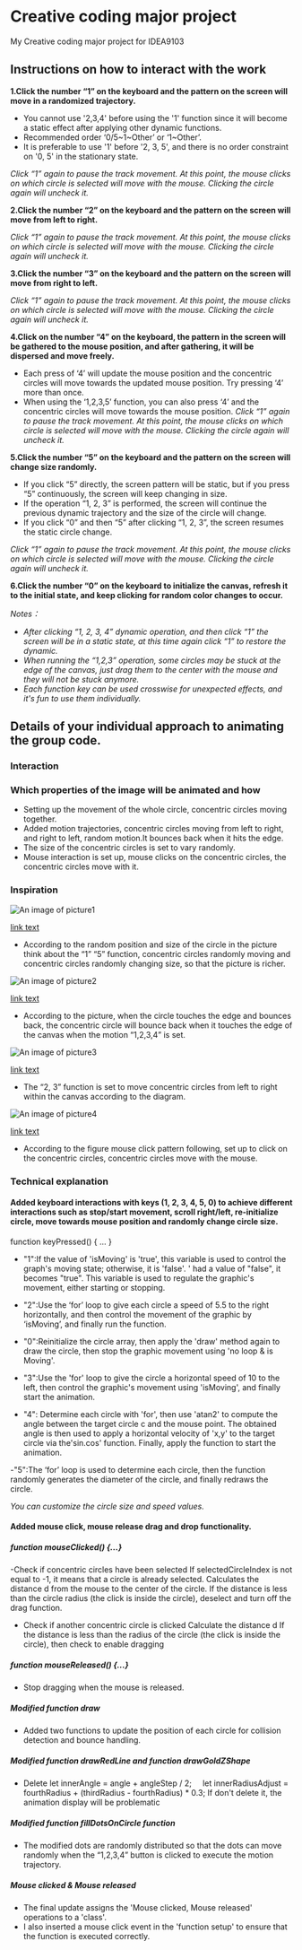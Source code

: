 # Creative coding major project
My Creative coding major project for IDEA9103
## Instructions on how to interact with the work

**1.Click the number “1” on the keyboard and the pattern on the screen will move in a randomized trajectory.**
- You cannot use '2,3,4' before using the '1' function since it will become a static effect after applying other dynamic functions.
- Recommended order ‘0/5~1~Other’ or ‘1~Other’.
- It is preferable to use '1' before '2, 3, 5', and there is no order constraint on '0, 5' in the stationary state.

*Click “1” again to pause the track movement.*
*At this point, the mouse clicks on which circle is selected will move with the mouse. Clicking the circle again will uncheck it.*


**2.Click the number “2” on the keyboard and the pattern on the screen will move from left to right.**

*Click “1” again to pause the track movement.*
*At this point, the mouse clicks on which circle is selected will move with the mouse. Clicking the circle again will uncheck it.*


**3.Click the number “3” on the keyboard and the pattern on the screen will move from right to left.**

*Click “1” again to pause the track movement.*
*At this point, the mouse clicks on which circle is selected will move with the mouse. Clicking the circle again will uncheck it.*


**4.Click on the number “4” on the keyboard, the pattern in the screen will be gathered to the mouse position, and after gathering, it will be dispersed and move freely.**
- Each press of ‘4’ will update the mouse position and the concentric circles will move towards the updated mouse position. Try pressing ‘4’ more than once.
- When using the ‘1,2,3,5’ function, you can also press ‘4’ and the concentric circles will move towards the mouse position.
*Click “1” again to pause the track movement.*
*At this point, the mouse clicks on which circle is selected will move with the mouse. Clicking the circle again will uncheck it.*


**5.Click the number “5” on the keyboard and the pattern on the screen will change size randomly.**

 - If you click “5” directly, the screen pattern will be static, but if you press “5” continuously, the screen will keep changing in size.
 - If the operation “1, 2, 3” is performed, the screen will continue the previous dynamic trajectory and the size of the circle will change.
 - If you click “0” and then “5” after clicking “1, 2, 3”, the screen resumes the static circle change.

*Click “1” again to pause the track movement.*
*At this point, the mouse clicks on which circle is selected will move with the mouse. Clicking the circle again will uncheck it.*


**6.Click the number “0” on the keyboard to initialize the canvas, refresh it to the initial state, and keep clicking for random color changes to occur.**

*Notes：*
- *After clicking “1, 2, 3, 4” dynamic operation, and then click “1” the screen will be in a static state, at this time again click “1” to restore the dynamic.*
- *When running the “1,2,3” operation, some circles may be stuck at the edge of the canvas, just drag them to the center with the mouse and they will not be stuck anymore.*
- *Each function key can be used crosswise for unexpected effects, and it's fun to use them individually.*

## Details of your individual approach to animating the group code.
###  Interaction
### Which properties of the image will be animated and how
- Setting up the movement of the whole circle, concentric circles moving together.
- Added motion trajectories, concentric circles moving from left to right, and right to left, random motion.It bounces back when it hits the edge.
- The size of the concentric circles is set to vary randomly.
- Mouse interaction is set up, mouse clicks on the concentric circles, the concentric circles move with it.   

### Inspiration
![An image of picture1](assets/picture1.jpg)

[link text](http://www.complexification.net/gallery/machines/nodeGarden/)

- According to the random position and size of the circle in the picture think about the “1” “5” function, concentric circles randomly moving and concentric circles randomly changing size, so that the picture is richer.



![An image of picture2](assets/picture2.gif)

[link text](https://canvas.sydney.edu.au/courses/56592/pages/week-7-lecture?module_item_id=2258226)

- According to the picture, when the circle touches the edge and bounces back, the concentric circle will bounce back when it touches the edge of the canvas when the motion “1,2,3,4” is set.



![An image of picture3](assets/picture3.gif)

[link text](https://canvas.sydney.edu.au/courses/56592/pages/week-9-tutorial-2?module_item_id=2312769)

- The “2, 3” function is set to move concentric circles from left to right within the canvas according to the diagram.



![An image of picture4](assets/picture4.gif)

[link text](https://canvas.sydney.edu.au/courses/56592/pages/week-6-lecture-2?module_item_id=2258222)

- According to the figure mouse click pattern following, set up to click on the concentric circles, concentric circles move with the mouse.

### Technical explanation
#### Added keyboard interactions with keys (1, 2, 3, 4, 5, 0) to achieve different interactions such as stop/start movement, scroll right/left, re-initialize circle, move towards mouse position and randomly change circle size.
function keyPressed() { ... }
- "1":If the value of 'isMoving' is 'true', this variable is used to control the graph's moving state; otherwise, it is 'false'. ' had a value of "false", it becomes "true". This variable is used to regulate the graphic's movement, either starting or stopping.

- "2":Use the ‘for’ loop to give each circle a speed of 5.5 to the right horizontally, and then control the movement of the graphic by ‘isMoving’, and finally run the function.

- "0":Reinitialize the circle array, then apply the 'draw' method again to draw the circle, then stop the graphic movement using 'no loop & is Moving'.

- "3":Use the 'for' loop to give the circle a horizontal speed of 10 to the left, then control the graphic's movement using 'isMoving', and finally start the animation.

- "4": Determine each circle with 'for', then use 'atan2' to compute the angle between the target circle c and the mouse point. The obtained angle is then used to apply a horizontal velocity of 'x,y' to the target circle via the'sin.cos' function. Finally, apply the function to start the animation.

-"5":The ‘for’ loop is used to determine each circle, then the function randomly generates the diameter of the circle, and finally redraws the circle.

*You can customize the circle size and speed values.*

#### Added mouse click, mouse release drag and drop functionality.
##### function mouseClicked() {...}
-Check if concentric circles have been selected
If selectedCircleIndex is not equal to -1, it means that a circle is already selected.
Calculates the distance d from the mouse to the center of the circle.
If the distance is less than the circle radius (the click is inside the circle), deselect and turn off the drag function.

- Check if another concentric circle is clicked
Calculate the distance d
If the distance is less than the radius of the circle (the click is inside the circle), then check to enable dragging

##### function mouseReleased() {...}
- Stop dragging when the mouse is released.

##### Modified function draw
- Added two functions to update the position of each circle for collision detection and bounce handling.

##### Modified function drawRedLine and function drawGoldZShape
- Delete let innerAngle = angle + angleStep / 2;
    let innerRadiusAdjust = fourthRadius + (thirdRadius - fourthRadius) * 0.3; If don't delete it, the animation display will be problematic

##### Modified function fillDotsOnCircle function
- The modified dots are randomly distributed so that the dots can move randomly when the “1,2,3,4” button is clicked to execute the motion trajectory.

##### Mouse clicked & Mouse released
- The final update assigns the 'Mouse clicked, Mouse released' operations to a 'class'. 
- I also inserted a mouse click event in the 'function setup' to ensure that the function is executed correctly.